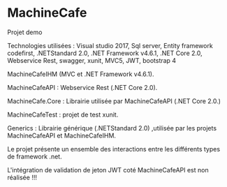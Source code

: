# MachineCafe

Projet demo

Technologies utilisées : Visual studio 2017, Sql server, Entity framework codefirst, .NETStandard 2.0, .NET Framework v4.6.1, .NET Core 2.0, Webservice Rest, swagger, xunit, MVC5, JWT, bootstrap 4

MachineCafeIHM (MVC et .NET Framework v4.6.1).

MachineCafeAPI : Webservice Rest (.NET Core 2.0).

MachineCafe.Core : Librairie utilisée par MachineCafeAPI (.NET Core 2.0.)

MachineCafeTest : projet de test xunit.

Generics : Librairie générique (.NETStandard 2.0) ,utilisée par les projets MachineCafeAPI et MachineCafeIHM.

Le projet présente un ensemble des interactions entre les différents types de framework .net.


L'intégration de validation de jeton JWT coté MachineCafeAPI est non réalisée !!!
